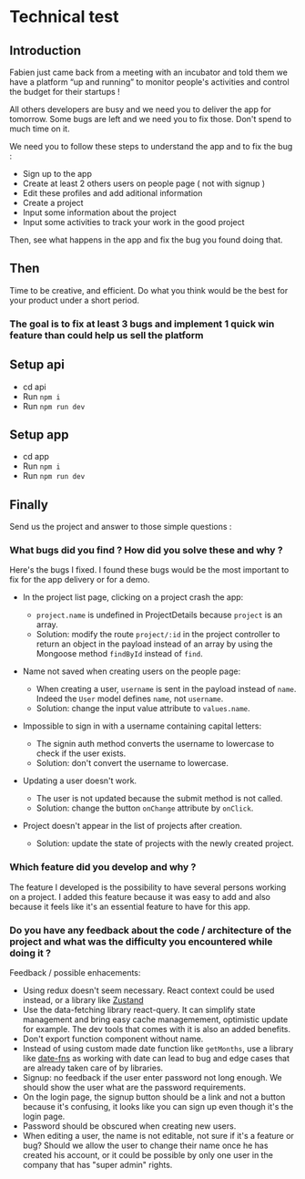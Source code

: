 # Technical test

## Introduction

Fabien just came back from a meeting with an incubator and told them we have a platform “up and running” to monitor people's activities and control the budget for their startups !

All others developers are busy and we need you to deliver the app for tomorrow.
Some bugs are left and we need you to fix those. Don't spend to much time on it.

We need you to follow these steps to understand the app and to fix the bug :

- Sign up to the app
- Create at least 2 others users on people page ( not with signup )
- Edit these profiles and add aditional information
- Create a project
- Input some information about the project
- Input some activities to track your work in the good project

Then, see what happens in the app and fix the bug you found doing that.

## Then

Time to be creative, and efficient. Do what you think would be the best for your product under a short period.

### The goal is to fix at least 3 bugs and implement 1 quick win feature than could help us sell the platform

## Setup api

- cd api
- Run `npm i`
- Run `npm run dev`

## Setup app

- cd app
- Run `npm i`
- Run `npm run dev`

## Finally

Send us the project and answer to those simple questions :

### What bugs did you find ? How did you solve these and why ?

Here's the bugs I fixed. I found these bugs would be the most important to fix for the app delivery or for a demo.

- In the project list page, clicking on a project crash the app:

  - `project.name` is undefined in ProjectDetails because `project` is an array.
  - Solution: modify the route `project/:id` in the project controller to return an object in the payload instead of an array by using the Mongoose method `findById` instead of `find`.

- Name not saved when creating users on the people page:

  - When creating a user, `username` is sent in the payload instead of `name`. Indeed the `User` model defines `name`, not `username`.
  - Solution: change the input value attribute to `values.name`.

- Impossible to sign in with a username containing capital letters:

  - The signin auth method converts the username to lowercase to check if the user exists.
  - Solution: don't convert the username to lowercase.

- Updating a user doesn't work.

  - The user is not updated because the submit method is not called.
  - Solution: change the button `onChange` attribute by `onClick`.

- Project doesn't appear in the list of projects after creation.

  - Solution: update the state of projects with the newly created project.

### Which feature did you develop and why ?

The feature I developed is the possibility to have several persons working on a project. I added this feature because it was easy to add and also because it feels like it's an essential feature to have for this app.

### Do you have any feedback about the code / architecture of the project and what was the difficulty you encountered while doing it ?

Feedback / possible enhacements:

- Using redux doesn't seem necessary. React context could be used instead, or a library like [Zustand](https://github.com/pmndrs/zustand)
- Use the data-fetching library react-query. It can simplify state management and bring easy cache managemement, optimistic update for example. The dev tools that comes with it is also an added benefits.
- Don't export function component without name.
- Instead of using custom made date function like `getMonths`, use a library like [date-fns](https://date-fns.org/) as working with date can lead to bug and edge cases that are already taken care of by libraries.
- Signup: no feedback if the user enter password not long enough. We should show the user what are the password requirements.
- On the login page, the signup button should be a link and not a button because it's confusing, it looks like you can sign up even though it's the login page.
- Password should be obscured when creating new users.
- When editing a user, the name is not editable, not sure if it's a feature or bug? Should we allow the user to change their name once he has created his account, or it could be possible by only one user in the company that has "super admin" rights.
